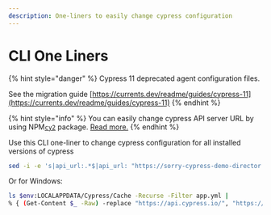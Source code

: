 ```yaml
---
description: One-liners to easily change cypress configuration
---
```


# CLI One Liners

{% hint style="danger" %}
Cypress 11 deprecated agent configuration files.

See the migration guide [https://currents.dev/readme/guides/cypress-11](https://currents.dev/readme/guides/cypress-11)
{% endhint %}

{% hint style="info" %}
You can easily change cypress API server URL by using NPM[`cy2`](https://www.npmjs.com/package/cy2) package.  [Read more.](cy2.md)
{% endhint %}

Use this CLI one-liner to change cypress configuration for all installed versions of cypress

```bash
sed -i -e 's|api_url:.*$|api_url: "https://sorry-cypress-demo-director.herokuapp.com/"|g' /*/.cache/Cypress/*/Cypress/resources/app/packages/server/config/app.yml
```

Or for Windows:

```bash
ls $env:LOCALAPPDATA/Cypress/Cache -Recurse -Filter app.yml |
% { (Get-Content $_ -Raw) -replace "https://api.cypress.io/", "https://sorry-cypress-demo-director.herokuapp.com/" | Out-File $_ }
```
